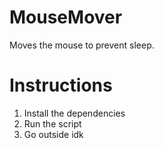# MouseMover
Moves the mouse to prevent sleep.  
# Instructions  
1. Install the dependencies
2. Run the script
3. Go outside idk
